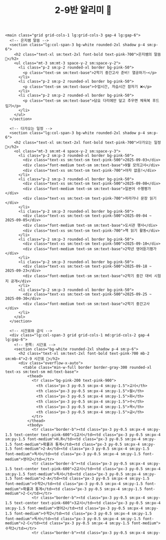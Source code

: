 <!doctype html>
<html lang="ko">
<head>
  <meta charset="utf-8">
  <meta name="viewport" content="width=device-width, initial-scale=1">
  <title>2-9반 알리미🤍</title>
  <script src="https://cdn.tailwindcss.com"></script>
  <link href="https://fonts.googleapis.com/css2?family=Baloo+2&family=Gochi+Hand&display=swap" rel="stylesheet">
  <script>
    tailwind.config = {
      theme: {
        extend: {
          fontFamily: {
            sans: ['"Gochi Hand"', 'Baloo 2', 'system-ui'],
          },
        }
      }
    }
  </script>
</head>
<body class="bg-pink-100 text-pink-900 font-sans">
  <div class="max-w-5xl mx-auto p-4 sm:p-6">
    <header class="mb-6 sm:mb-8">
      <h1 class="text-3xl sm:text-4xl font-extrabold text-center">2-9반 알리미 🤍</h1>
    </header>

    <main class="grid grid-cols-1 lg:grid-cols-3 gap-4 lg:gap-6">
      <!-- 은지쌤 말씀 -->
      <section class="lg:col-span-3 bg-white rounded-2xl shadow p-4 sm:p-6">
        <h2 class="text-xl sm:text-2xl font-bold text-pink-700">은지쌤의 말씀 🤍</h2>
        <ul class="mt-3 sm:mt-3 space-y-2 sm:space-y-2">
          <li class="p-2 sm:p-2 rounded-xl border bg-pink-50">
            <p class="text-sm sm:text-base">2학기 중간고사 준비! 열공하기~</p>
          </li>
          <li class="p-2 sm:p-2 rounded-xl border bg-pink-50">
            <p class="text-sm sm:text-base">수업시간, 자습시간 잠자기 ❌</p>
          </li>
          <li class="p-2 sm:p-2 rounded-xl border bg-pink-50">
            <p class="text-sm sm:text-base">담요 다리에만 덮고 추우면 체육복 후드 입기</p>
          </li>
        </ul>
      </section>

      <!-- 다가오는 일정 -->
      <section class="lg:col-span-3 bg-white rounded-2xl shadow p-4 sm:p-6">
        <h2 class="text-xl sm:text-2xl font-bold text-pink-700">다가오는 일정🤍</h2>
        <ol class="mt-3 sm:mt-4 space-y-2 sm:space-y-3">
          <li class="p-2 sm:p-3 rounded-xl border bg-pink-50">
            <div class="text-xs sm:text-sm text-pink-500">2025-09-03</div>
            <div class="font-medium text-sm sm:text-base">9월 모의고사</div>
            <div class="text-xs sm:text-sm text-pink-700">야자 없음!</div>
          </li>
          <li class="p-2 sm:p-3 rounded-xl border bg-pink-50">
            <div class="text-xs sm:text-sm text-pink-500">2025-09-08</div>
            <div class="font-medium text-sm sm:text-base">일본어 수행평가</div>
            <div class="text-xs sm:text-sm text-pink-700">히라가나 문장 읽기</div>
          </li>
          <li class="p-2 sm:p-3 rounded-xl border bg-pink-50">
            <div class="text-xs sm:text-sm text-pink-500">2025-09-04 ~ 2025-09-05</div>
            <div class="font-medium text-sm sm:text-base">도서관 행사</div>
            <div class="text-xs sm:text-sm text-pink-700">책 읽기 활동</div>
          </li>
          <li class="p-2 sm:p-3 rounded-xl border bg-pink-50">
            <div class="text-xs sm:text-sm text-pink-500">2025-09-10</div>
            <div class="font-medium text-sm sm:text-base">2학년 영어듣기평가</div>
          </li>
          <li class="p-2 sm:p-3 rounded-xl border bg-pink-50">
            <div class="text-xs sm:text-sm text-pink-500">2025-09-18 ~ 2025-09-23</div>
            <div class="font-medium text-sm sm:text-base">2학기 중간 대비 시험지 공개</div>
          </li>
          <li class="p-2 sm:p-3 rounded-xl border bg-pink-50">
            <div class="text-xs sm:text-sm text-pink-500">2025-09-25 ~ 2025-09-30</div>
            <div class="font-medium text-sm sm:text-base">2학기 중간고사</div>
          </li>
        </ol>
      </section>

      <!-- 시간표와 급식 -->
      <div class="lg:col-span-3 grid grid-cols-1 md:grid-cols-2 gap-4 lg:gap-6">
        <!-- 왼쪽: 시간표 -->
        <section class="bg-white rounded-2xl shadow p-4 sm:p-6">
          <h2 class="text-xl sm:text-2xl font-bold text-pink-700 mb-2 sm:mb-4">2-9 시간표 🤍</h2>
          <div class="overflow-x-auto">
            <table class="min-w-full border border-gray-300 rounded-xl text-xs sm:text-sm md:text-base">
              <thead>
                <tr class="bg-pink-200 text-pink-900">
                  <th class="px-3 py-0.5 sm:px-4 sm:py-1.5">교시</th>
                  <th class="px-3 py-0.5 sm:px-4 sm:py-1.5">월</th>
                  <th class="px-3 py-0.5 sm:px-4 sm:py-1.5">화</th>
                  <th class="px-3 py-0.5 sm:px-4 sm:py-1.5">수</th>
                  <th class="px-3 py-0.5 sm:px-4 sm:py-1.5">목</th>
                  <th class="px-3 py-0.5 sm:px-4 sm:py-1.5">금</th>
                </tr>
              </thead>
              <tbody>
                <tr class="border-b"><td class="px-3 py-0.5 sm:px-4 sm:py-1.5 text-center text-pink-600">1교시</td><td class="px-3 py-0.5 sm:px-4 sm:py-1.5 font-medium">H.R</td><td class="px-3 py-0.5 sm:px-4 sm:py-1.5 font-medium">확률과 통계</td><td class="px-3 py-0.5 sm:px-4 sm:py-1.5 font-medium">2-A</td><td class="px-3 py-0.5 sm:px-4 sm:py-1.5 font-medium">독서</td><td class="px-3 py-0.5 sm:px-4 sm:py-1.5 font-medium">영어2</td></tr>
                <tr class="border-b"><td class="px-3 py-0.5 sm:px-4 sm:py-1.5 text-center text-pink-600">2교시</td><td class="px-3 py-0.5 sm:px-4 sm:py-1.5 font-medium">독서</td><td class="px-3 py-0.5 sm:px-4 sm:py-1.5 font-medium">2-A</td><td class="px-3 py-0.5 sm:px-4 sm:py-1.5 font-medium">수학2</td><td class="px-3 py-0.5 sm:px-4 sm:py-1.5 font-medium">확률과 통계</td><td class="px-3 py-0.5 sm:px-4 sm:py-1.5 font-medium">2-C</td></tr>
                <tr class="border-b"><td class="px-3 py-0.5 sm:px-4 sm:py-1.5 text-center text-pink-600">3교시</td><td class="px-3 py-0.5 sm:px-4 sm:py-1.5 font-medium">영어2</td><td class="px-3 py-0.5 sm:px-4 sm:py-1.5 font-medium">수학2</td><td class="px-3 py-0.5 sm:px-4 sm:py-1.5 font-medium">독서</td><td class="px-3 py-0.5 sm:px-4 sm:py-1.5 font-medium">2-C</td><td class="px-3 py-0.5 sm:px-4 sm:py-1.5 font-medium">수학2</td></tr>
                <tr class="border-b"><td class="px-3 py-0.5 sm:px-4 sm:py-

